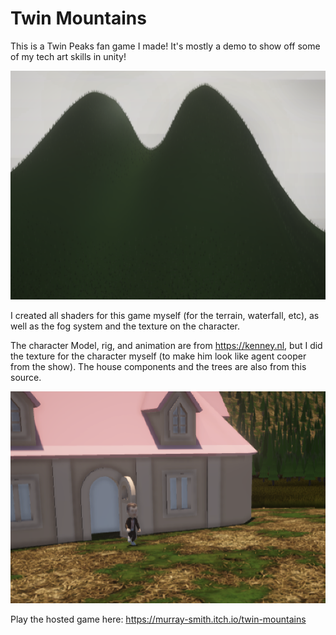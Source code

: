 # Twin Mountains

This is a Twin Peaks fan game I made! It's mostly a demo to show off some of my tech art skills in unity!

![alt text](https://github.com/MurraySmith27/Twin_Mountains/blob/main/sample_image_1.png)

I created all shaders for this game myself (for the terrain, waterfall, etc), as well as the fog system and the texture on the character.

The character Model, rig, and animation are from https://kenney.nl, but I did the texture for the character myself (to make him look like agent cooper from the show). The house components and the trees are also from this source.

![alt text](https://github.com/MurraySmith27/Twin_Mountains/blob/main/sample_image_2.png)

Play the hosted game here: https://murray-smith.itch.io/twin-mountains

